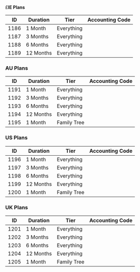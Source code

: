 £**IE Plans**

| ID   | Duration  | Tier       | Accounting Code |
| ---- | --------- | ---------- | --------------- |
| 1186 | 1 Month   | Everything |                 |
| 1187 | 3 Months  | Everything |                 |
| 1188 | 6 Months  | Everything |                 |
| 1189 | 12 Months | Everything |                 |
### AU Plans

| ID   | Duration  | Tier        | Accounting Code |
| ---- | --------- | ----------- | --------------- |
| 1191 | 1 Month   | Everything  |                 |
| 1192 | 3 Months  | Everything  |                 |
| 1193 | 6 Months  | Everything  |                 |
| 1194 | 12 Months | Everything  |                 |
| 1195 | 1 Month   | Family Tree |                 |
### US Plans

| ID   | Duration  | Tier        | Accounting Code |
| ---- | --------- | ----------- | --------------- |
| 1196 | 1 Month   | Everything  |                 |
| 1197 | 3 Months  | Everything  |                 |
| 1198 | 6 Months  | Everything  |                 |
| 1199 | 12 Months | Everything  |                 |
| 1200 | 1 Month   | Family Tree |                 |
### UK Plans

| ID   | Duration  | Tier        | Accounting Code |
| ---- | --------- | ----------- | --------------- |
| 1201 | 1 Month   | Everything  |                 |
| 1202 | 3 Months  | Everything  |                 |
| 1203 | 6 Months  | Everything  |                 |
| 1204 | 12 Months | Everything  |                 |
| 1205 | 1 Month   | Family Tree |                 |
